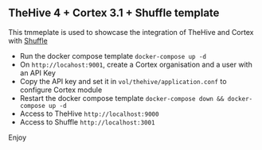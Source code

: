 ## TheHive 4 + Cortex 3.1 + Shuffle template

This tmmeplate is used to showcase the integration of TheHive and Cortex with [Shuffle](https://github.com/frikky/shuffle)

- Run the docker compose template `docker-compose up -d`
- On `http://locahost:9001`, create a Cortex organisation and a user with an API Key
- Copy the API key and set it in `vol/thehive/application.conf` to configure Cortex module
- Restart the docker compose template `docker-compose down && docker-compose up -d`
- Access to TheHive `http://localhost:9000`
- Access to Shuffle `http://localhost:3001`

Enjoy